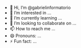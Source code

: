 - 👋 Hi, I’m @gabrielinformatorio
- 👀 I’m interested in ...
- 🌱 I’m currently learning ...
- 💞️ I’m looking to collaborate on ...
- 📫 How to reach me ...
- 😄 Pronouns: ...
- ⚡ Fun fact: ...

<!---
gabrielinformatorio/gabrielinformatorio is a ✨ special ✨ repository because its `README.md` (this file) appears on your GitHub profile.
You can click the Preview link to take a look at your changes.
--->
